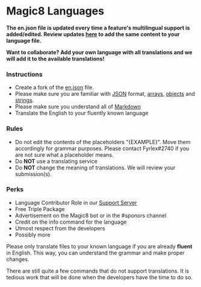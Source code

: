 # Magic8 Languages

**The en.json file is updated every time a feature's multilingual support is added/edited. Review updates [here](https://github.com/OfficialMagic8/Languages/commits/master/languages/en.json) to add the same content to your language file.**

**Want to collaborate? Add your own language with all translations and we will add it to the available translations!**

### Instructions
- Create a fork of the [en.json](https://github.com/Fyrlex/Magic8-Languages/blob/master/languages/en.json) file.
- Please make sure you are familiar with [JSON](https://developer.mozilla.org/en-US/docs/Learn/JavaScript/Objects/JSON) format, [arrays](https://developer.mozilla.org/en-US/docs/Web/JavaScript/Reference/Global_Objects/Array), [objects](https://developer.mozilla.org/en-US/docs/Web/JavaScript/Guide/Working_with_Objects) and [strings](https://developer.mozilla.org/en-US/docs/Web/JavaScript/Reference/Global_Objects/String).
- Please make sure you understand all of [Markdown](https://support.discord.com/hc/en-us/articles/210298617-Markdown-Text-101-Chat-Formatting-Bold-Italic-Underline-)
- Translate the English to your fluently known language

### Rules
- Do not edit the contents of the placeholders "{EXAMPLE}". Move them accordingly for grammar purposes. Please contact Fyrlex#2740 if you are not sure what a placeholder means.
- Do **NOT** use a translating service
- Do **NOT** change the meaning of translations. We will review your submission(s).

### Perks
- Language Contributor Role in our [Support Server](https://discord.gg/bUUggyCjvp)
- Free Triple Package
- Advertisement on the Magic8 bot or in the #sponors channel
- Credit on the info command for the language
- Utmost respect from the developers
- Possibly more

Please only translate files to your known language if you are already **fluent** in English. This way, you can understand the grammar and make proper changes.

There are still quite a few commands that do not support translations. It is tedious work that will be done when the developers have the time to do so.
